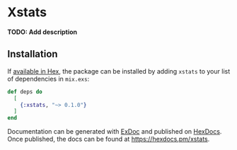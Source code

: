 # Xstats

**TODO: Add description**

## Installation

If [available in Hex](https://hex.pm/docs/publish), the package can be installed
by adding `xstats` to your list of dependencies in `mix.exs`:

```elixir
def deps do
  [
    {:xstats, "~> 0.1.0"}
  ]
end
```

Documentation can be generated with [ExDoc](https://github.com/elixir-lang/ex_doc)
and published on [HexDocs](https://hexdocs.pm). Once published, the docs can
be found at <https://hexdocs.pm/xstats>.

